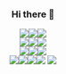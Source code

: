 <div align="center">
  <h3> Hi there 👋</h3>
  
</div>
<div align="center">
  <img src="https://img.shields.io/badge/Kubernetes-326CE5?style=for-the-badge&logo=Kubernetes&logoColor=white"><img src="https://img.shields.io/badge/Docker-2496ED?style=for-the-badge&logo=Docker&logoColor=white"><img src="https://img.shields.io/badge/containerd-575757?style=for-the-badge&logo=containerd&logoColor=white">
<br>
  <img src="https://img.shields.io/badge/Git-F05032?style=for-the-badge&logo=Git&logoColor=white"><img src="https://img.shields.io/badge/GitHub-181717?style=for-the-badge&logo=GitHub&logoColor=white"><img src="https://img.shields.io/badge/GitLab-FC6D26?style=for-the-badge&logo=GitLab&logoColor=white">
<br>  
  <img src="https://img.shields.io/badge/C-A8B9CC?style=for-the-badge&logo=C&logoColor=black"><img src="https://img.shields.io/badge/-C++-00599C?style=for-the-badge&logo=C%2B%2B&logoColor=black"><img src="https://img.shields.io/badge/Python-3776AB?style=for-the-badge&logo=Python&logoColor=yellow">
<br>
  <img src="https://img.shields.io/badge/Notion-000000?style=for-the-badge&logo=Notion&logoColor=white"><img src="https://img.shields.io/badge/Slack-4A154B?style=for-the-badge&logo=Slack&logoColor=white"><img src="https://img.shields.io/badge/ZWave-1B365D?style=for-the-badge&logo=ZWave&logoColor=white"><img src="https://img.shields.io/badge/Elsevier-FF6C00?style=for-the-badge&logo=Elsevier&logoColor=white">
<img src="https://capsule-render.vercel.app/api?type=waving&color=auto&height=200&section=footer&text=IMyoungho&fontSize=90" />
</div>
<!--
**k8s-ho/k8s-ho** is a ✨ _special_ ✨ repository because its `README.md` (this file) appears on your GitHub profile.
Here are some ideas to get you started:



- 🔭 I’m currently working on ...
- 🌱 I’m currently learning ...
- 👯 I’m looking to collaborate on ...
- 🤔 I’m looking for help with ...
- 💬 Ask me about ...
- 📫 How to reach me: ...
- 😄 Pronouns: ...
- ⚡ Fun fact: ...
-->

